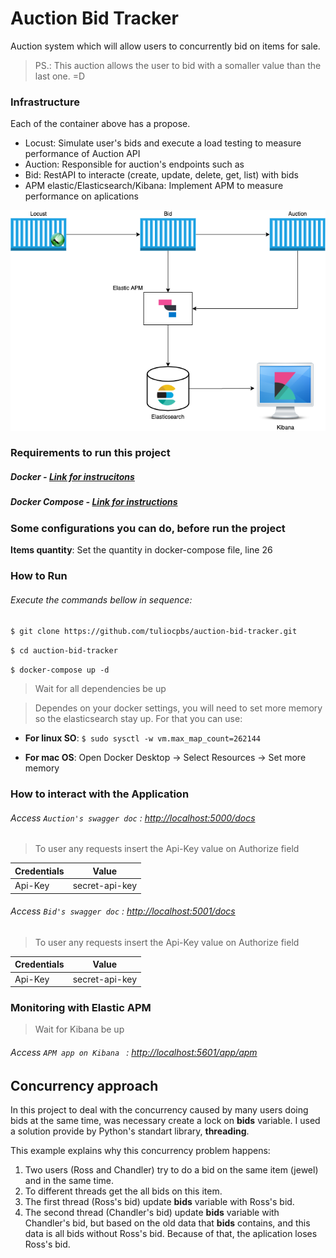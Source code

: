 # Auction Bid Tracker

Auction system which will allow users to concurrently bid on items for sale.

> PS.: This auction allows the user to bid with a somaller value than the last one. =D

### Infrastructure

Each of the container above has a propose.

- Locust: Simulate user's bids and execute a load testing to measure performance of Auction API
- Auction: Responsible for auction's endpoints such as 
- Bid: RestAPI to interacte (create, update, delete, get, list) with bids
- APM elastic/Elasticsearch/Kibana: Implement APM to measure performance on aplications

![Auction Infrastructure Architecture](https://github.com/tuliocpbs/auction-bid-tracker/blob/master/images/auction-bid-tracker.png)

### Requirements to run this project

##### Docker - [Link for instrucitons](https://docs.docker.com/install/linux/docker-ce/ubuntu/)

##### Docker Compose - [Link for instructions](https://docs.docker.com/compose/install/)

### Some configurations you can do, before run the project

**Items quantity**: Set the quantity in docker-compose file, line 26

### How to Run

###### Execute the commands bellow in sequence:

`$ git clone https://github.com/tuliocpbs/auction-bid-tracker.git`

`$ cd auction-bid-tracker`

`$ docker-compose up -d`

> Wait for all dependencies be up

> Dependes on your docker settings, you will need to set more memory so the elasticsearch stay up. For that you can use:

- **For linux SO**:
`$ sudo sysctl -w vm.max_map_count=262144`

- **For mac OS**:
Open Docker Desktop -> Select Resources -> Set more memory

### How to interact with the Application

###### Access `Auction's swagger doc` : <http://localhost:5000/docs>

> To user any requests insert the Api-Key value on Authorize field

| Credentials | Value|
|------------|-------|
|Api-Key |secret-api-key |

###### Access `Bid's swagger doc` : <http://localhost:5001/docs>

> To user any requests insert the Api-Key value on Authorize field

| Credentials | Value|
|------------|-------|
|Api-Key |secret-api-key |

### Monitoring with Elastic APM

> Wait for Kibana be up

###### Access `APM app on Kibana ` : <http://localhost:5601/app/apm>

## Concurrency approach

In this project to deal with the concurrency caused by many users doing bids at the same time, was necessary create a lock on **bids** variable. I used a solution provide by Python's standart library, **threading**.

This example explains why this concurrency problem happens:
1. Two users (Ross and Chandler) try to do a bid on the same item (jewel) and in the same time.
2. To different threads get the all bids on this item.
3. The first thread (Ross's bid) update **bids** variable with Ross's bid.
4. The second thread (Chandler's bid) update **bids** variable with Chandler's bid, but based on the old data that **bids** contains, and this data is all bids without Ross's bid. Because of that, the aplication loses Ross's bid.
